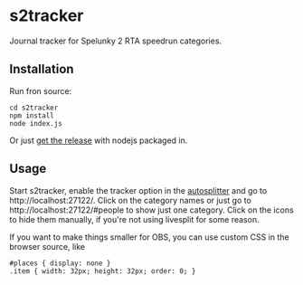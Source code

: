 # s2tracker
Journal tracker for Spelunky 2 RTA speedrun categories.

## Installation
Run fron source:
```
cd s2tracker
npm install
node index.js
```
Or just [get the release](https://github.com/Dregu/s2tracker/releases/latest) with nodejs packaged in.

## Usage
Start s2tracker, enable the tracker option in the [autosplitter](https://github.com/Dregu/LiveSplit-Spelunky2) and go to http://localhost:27122/.
Click on the category names or just go to http://localhost:27122/#people to show just one category.
Click on the icons to hide them manually, if you're not using livesplit for some reason.

If you want to make things smaller for OBS, you can use custom CSS in the browser source, like
```
#places { display: none }
.item { width: 32px; height: 32px; order: 0; }
```
